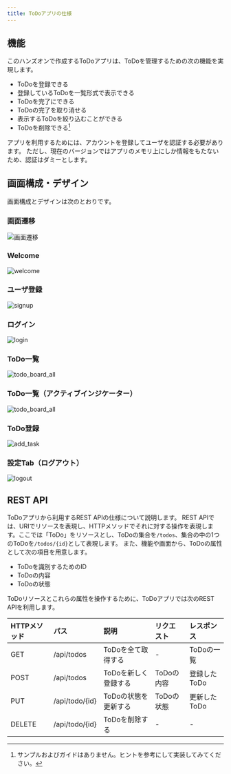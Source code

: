 ```yaml
---
title: ToDoアプリの仕様
---
```


## 機能

このハンズオンで作成するToDoアプリは、ToDoを管理するための次の機能を実現します。

 - ToDoを登録できる
 - 登録しているToDoを一覧形式で表示できる
 - ToDoを完了にできる
 - ToDoの完了を取り消せる
 - 表示するToDoを絞り込むことができる
 - ToDoを削除できる[^1]

アプリを利用するためには、アカウントを登録してユーザを認証する必要があります。
ただし、現在のバージョンではアプリのメモリ上にしか情報をもたないため、認証はダミーとします。

[^1]: サンプルおよびガイドはありません。ヒントを参考にして実装してみてください。

## 画面構成・デザイン

画面構成とデザインは次のとおりです。

### 画面遷移

![画面遷移](app-spec/screen_transition.png)

### Welcome

![welcome](app-spec/welcome.png)

### ユーザ登録

![signup](app-spec/signup.png)

### ログイン

![login](app-spec/login.png)

### ToDo一覧

![todo_board_all](app-spec/todo_board_all.png)

### ToDo一覧（アクティブインジケーター）

![todo_board_all](app-spec/todo_board_all_indicator_block.png)

### ToDo登録

![add_task](app-spec/add_task.png)

### 設定Tab（ログアウト）

![logout](app-spec/setting.png)

## REST API

ToDoアプリから利用するREST APIの仕様について説明します。
REST APIでは、URIでリソースを表現し、HTTPメソッドでそれに対する操作を表現します。ここでは「ToDo」をリソースとし、ToDoの集合を`/todos`、集合の中の1つのToDoを`/todos/{id}`として表現します。
また、機能や画面から、ToDoの属性として次の項目を用意します。

- ToDoを識別するためのID
- ToDoの内容
- ToDoの状態

ToDoリソースとこれらの属性を操作するために、ToDoアプリでは次のREST APIを利用します。

| HTTPメソッド | パス | 説明 | リクエスト | レスポンス |
| :--- | :--- | :--- | :--- | :--- |
| GET | /api/todos | ToDoを全て取得する | - | ToDoの一覧 |
| POST | /api/todos | ToDoを新しく登録する | ToDoの内容 | 登録したToDo |
| PUT | /api/todo/{id} | ToDoの状態を更新する | ToDoの状態 | 更新したToDo |
| DELETE | /api/todo/{id} | ToDoを削除する | - | - |
